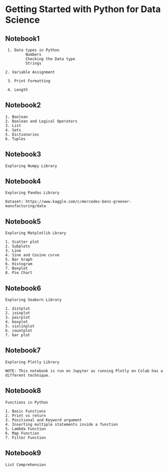 # Getting Started with Python for Data Science

## Notebook1
```
 1. Data types in Python
         Numbers
         Checking the Data type
         Strings

2. Variable Assignment

 3. Print Formatting

 4. Length
```

## Notebook2
```
1. Boolean
2. Boolean and Logical Operators
3. List
4. Sets
5. Dictionaries
6. Tuples
```

## Notebook3
```
Exploring Numpy Library

```

## Notebook4
```
Exploring Pandas Library

Dataset: https://www.kaggle.com/c/mercedes-benz-greener-manufacturing/data
```

## Notebook5
```
Exploring Matplotlib Lbrary

1. Scatter plot
2. Subplots
3. Line
4. Sine and Cosine curve
5. Bar Graph
6. Histogram
7. Boxplot
8. Pie Chart
```

## Notebook6
```
Exploring Seaborn Library

1. distplot
2. joinplot
3. pairplot
4. boxplot
5. violinplot
6. countplot
7. bar plot
```

## Notebook7
```
Exploring Plotly Library

NOTE: This notebook is run on Jupyter as running Plotly on Colab has a different technique.
```

## Notebook8
```
Functions in Python

1. Basic Functions
2. Print vs return
3. Positional and Keyword argument
4. Inserting multiple statements inside a function
5. Lambda Function
6. Map Function
7. Filter Function
```

## Notebook9
```
List Comprehension
```
